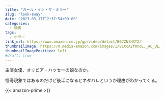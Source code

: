 ```yaml
---
title: "ガール・イン・ザ・ミラー"
slug: "look-away"
date: "2023-03-17T12:37:54+09:00"
categories:
  - 映画
tags:
  - ホラー
link_url: https://www.amazon.co.jp/gp/video/detail/B07ZN5HXT2/
thumbnailImage: https://m.media-amazon.com/images/I/81tcA2fRncL._AC_UL320_.jpg
thumbnailImagePosition: left
#draft: true
---
```

主演女優、オリビア・ハッセーの娘なのか。
<!--more-->
怪奇現象ではあるのだけど後半になるとネタバレというか理由がわかってくる。

{{< amazon-prime >}}
